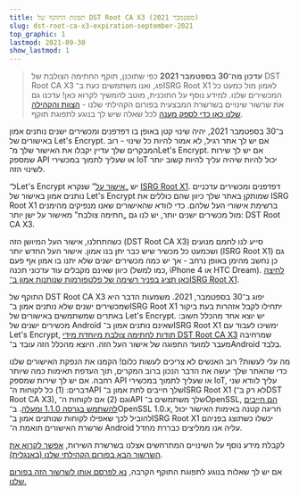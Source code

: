 ```yaml
---
title: תפוגת התוקף של DST Root CA X3 (ספטמבר 2021)
slug: dst-root-ca-x3-expiration-september-2021
top_graphic: 1
lastmod: 2021-09-30
show_lastmod: 1
---
```


> **עדכון מה־30 בספטמבר 2021** כפי שתוכנן, תוקף החתימה הצולבת של DST Root CA X3 פג, ואנו משתמשים כעת ב־ISRG Root X1 לאמון מול כמעט כל המכשירים שלנו. למידע נוסף על התוכנית, מוטב להמשיך לקרוא כאן! עדכנו גם את שרשור שינויים בשרשרת המבצעית בפורום הקהילתי שלנו - [הצוות והקהילה שלנו כאן כדי לספק מענה](https://community.letsencrypt.org/t/production-chain-changes/150739/4) לכל שאלה שיש לך בנוגע לתפוגת תוקף.

ב־30 בספטמבר 2021, יהיה שינוי קטן באופן בו דפדפנים ומכשירים ישנים נותנים אמון באישורים של Let's Encrypt. אם יש לך אתר רגיל, לא אמור להיות כל שינוי - רוב המבקרים שלך עדיין יקבלו את האישור שלך מ־Let's Encrypt. אם יש לך שירות שמספק API או שעליך לתמוך במכשירי IoT יכול להיות שיהיה עליך להיות קשוב יותר לשינוי הזה.

ל־Let's Encrypt יש „[אישור על][]” שנקרא [ISRG Root X1][]. דפדפנים ומכשירים עדכניים נותנים אמון באישור של Let's Encrypt שמותקן באתר שלך כיוון שהם כוללים את ISRG Root X1 ברשימת אישורי העל שלהם. כדי לוודא שהאישורים שאנו מנפיקים מהימנים מול מכשירים ישנים יותר, יש לנו גם „חתימה צולבת” מאישור על ישן יותר: DST Root CA X3.

כשהתחלנו, אישור העל המיושן הזה (DST Root CA X3) סייע לנו לחמם מנועים ושכמעט כל מכשיר שיש כבר יתן בנו אמון. אישור העל החדש יותר (ISRG Root X1) גם כן נחשב מהימן באופן נרחב - אך יש כמה מכשירים ישנים שלא יתנו בו אמון אף פעם כיוון שאינם מקבלים עוד עדכוני תכנה (כמו למשל, iPhone 4 או HTC Dream). [לחיצה כאן תציג בפניך רשימה של פלטפורמות שנותנות אמון ב־ISRG Root X1][compatibility].

התוקף של DST Root CA X3 יפוג ב־30 בספטמבר, 2021. משמעות הדבר היא שמכשירים ישנים שלא נותנים אמון ב־ISRG Root X1 יתחילו לקבל אזהרות בעת ביקור באתרים שמשתמשים באישורים של Let's Encrypt. יש יוצא אחד מהכלל חשוב: מכשירים ישנים של Android שאינם נותנים אמון ב־ISRG Root X1 ימשיכו לעבוד עם Let's Encrypt, [תודות לחתימה צולבת מיוחדת מידי DST Root CA X3][cross-sign] שמרחיבה מעבר למועד התפוגה של אישור העל הזה. היוצא מהכלל הזה עובד ב־Android בלבד.

מה עלי לעשות? רוב האנשים לא צריכים לעשות כלום! הקמנו את הנפקת האישורים שלנו כדי שהאתר שלך יעשה את הדבר הנכון ברוב המקרים, תוך העדפת תאימות כמה שיותר רחבה. אם יש לך שירות שמספק API או שעליך לתמוך במכשירי IoT, עליך לוודא שני דברים: (1) כל לקוחות ה־API שלך חייבים לתת אמון ב־ISRG Root X1 (לא רק ב־DST Root CA X3), וגם (2) אם לקוחות ה־API שלך משתמשים ב־OpenSSL, [הם חייבים להשתמש בגרסה 1.1.0 ומעלה][openssl]. ב־OpenSSL 1.0.x, חריגה קטנה באימות האישור יכול להוביל לכך שאפילו לקוחות שנותנים אמון ב־ISRG Root X1 יכשלו כשתוצג בפניהם שרשרת האישורים תואמת ה־ Android עליה אנו ממליצים כבררת מחדל.

לקבלת מידע נוסף על השינויים המתרחשים אצלנו בשרשרת השירות, [אפשר לקרוא את השרשור הבא בפורום הקהילתי שלנו (באנגלית)][production].

אם יש לך שאלות בנוגע לתפוגת התוקף הקרבה, [נא לפרסם אותן לשרשור הזה בפורום שלנו.][forum]

[אישור על]: /docs/glossary/#def-root
[ISRG Root X1]: /certificates/
[cross-sign]: /2020/12/21/extending-android-compatibility.html
[openssl]: https://community.letsencrypt.org/t/openssl-client-compatibility-changes-for-let-s-encrypt-certificates/143816
[forum]: https://community.letsencrypt.org/t/help-thread-for-dst-root-ca-x3-expiration-september-2021/149190
[compatibility]: /docs/cert-compat/
[production]: https://community.letsencrypt.org/t/production-chain-changes/150739
